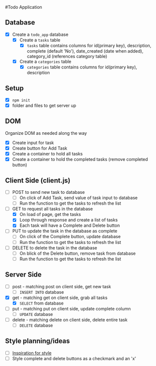 #Todo Application

## Database
- [x] Create a `todo_app` database
    - [x] Create a `tasks` table
        - [x] `tasks` table contains columns for id(primary key), description, complete (default 'No'), date\_created (date when added), category\_id (references category table)
    - [x] Create a `categories` table
        - [x] `categories` table contains columns for id(primary key), description

## Setup
- [x] `npm init`
- [x] folder and files to get server up

## DOM
Organize DOM as needed along the way
- [x] Create input for task 
- [x] Create button for Add Task
- [x] Create a container to hold all tasks
- [x] Create a container to hold the completed tasks (remove completed button)

## Client Side (client.js)
- [ ] POST to send new task to database
    - [ ] On click of Add Task, send value of task input to database
    - [ ] Run the function to get the tasks to refresh the list
- [ ] GET to request all tasks in the database
    - [x] On load of page, get the tasks
    - [x] Loop through response and create a list of tasks 
    - [x] Each task will have a Complete and Delete button
- [ ] PUT to update the task in the database as complete
    - [ ] On click of the Complete button, update database
    - [ ] Run the function to get the tasks to refresh the list
- [ ] DELETE to delete the task in the database 
    - [ ] On blick of the Delete button, remove task from database
    - [ ] Run the function to get the tasks to refresh the list

## Server Side
- [ ] post - matching post on client side, get new task
    - [ ] `INSERT INTO` database
- [x] get - matching get on client side, grab all tasks
    - [x] `SELECT` from database
- [ ] put - matching put on client side, update complete column
    - [ ] `UPDATE` database
- [ ] delete - matching delete on client side, delete entire task
    - [ ] `DELETE` database

## Style planning/ideas
- [ ] [Inspiration for style](https://dribbble.com/shots/3642749-Team-Chat-To-Do/attachments/813699)
- [ ] Style complete and delete buttons as a checkmark and an 'x'